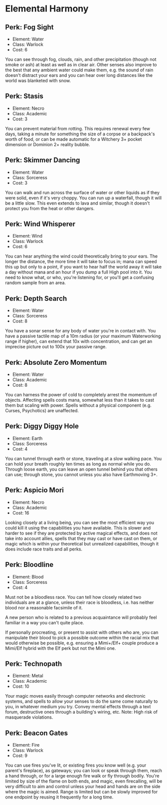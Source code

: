 # Elemental Harmony

## Perk: Fog Sight
- Element: Water
- Class: Warlock
- Cost: 6

You can see through fog, clouds, rain, and other precipitation (though not smoke or ash) at least as well as in clear air. Other senses also improve to the best that any ambient water could make them, e.g. the sound of rain doesn't distract your ears and you can hear over long distances like the world was blanketed with snow.


## Perk: Stasis
- Element: Necro
- Class: Academic
- Cost: 3

You can prevent material from rotting. This requires renewal every few days, taking a minute for something the size of a corpse or a backpack's worth of food, or can be made automatic for a Witchery 3+ pocket dimension or Dominion 2+ reality bubble.


## Perk: Skimmer Dancing
- Element: Water
- Class: Sorceress
- Cost: 3

You can walk and run across the surface of water or other liquids as if they were solid, even if it's very choppy. You can run up a waterfall, though it will be a little slow. This even extends to lava and similar, though it doesn't protect you from the heat or other dangers.


## Perk: Wind Whisperer
- Element: Wind
- Class: Warlock
- Cost: 6

You can hear anything the wind could theoretically bring to your ears. The longer the distance, the more time it will take to focus in; mana can speed this up but only to a point, if you want to hear half the world away it will take a day without mana and an hour if you dump a full High pool into it. You need to know what, or who, you're listening for, or you'll get a confusing random sample from an area.


## Perk: Depth Search
- Element: Water
- Class: Sorceress
- Cost: 8

You have a sonar sense for any body of water you're in contact with. You have a passive tactile map of a 10m radius (or your maximum Waterworking range if higher), can extend that 10x with concentration, and can get an imprecise picture out to 100x your passive range.


## Perk: Absolute Zero Momentum
- Element: Water
- Class: Academic
- Cost: 8

You can harness the power of cold to completely arrest the momentum of objects. Affecting spells costs mana, somewhat less than it takes to cast them but scaling with power. Spells without a physical component (e.g. Curses, Psychotics) are unaffected.


## Perk: Diggy Diggy Hole
- Element: Earth
- Class: Sorceress
- Cost: 4

You can tunnel through earth or stone, traveling at a slow walking pace. You can hold your breath roughly ten times as long as normal while you do. Through loose earth, you can leave an open tunnel behind you that others can use; through stone, you cannot unless you also have Earthmoving 3+.


## Perk: Aspicio Mori
- Element: Necro
- Class: Academic
- Cost: 16

Looking closely at a living being, you can see the most efficient way you could kill it using the capabilities you have available. This is slower and harder to see if they are protected by active magical effects, and does not take into account allies, spells that they may cast or have cast on them, or magic which is within your theoretical but unrealized capabilities, though it does include race traits and all perks.


## Perk: Bloodline
- Element: Blood
- Class: Sorceress
- Cost: 4

Must not be a bloodless race. You can tell how closely related two individuals are at a glance, unless their race is bloodless, i.e. has neither blood nor a reasonable facsimile of it.

A new person who is related to a previous acquaintance will probably feel familiar in a way you can't quite place.

If personally procreating, or present to assist with others who are, you can manipulate their blood to pick a possible outcome within the racial mix that would otherwise be possible, e.g. ensuring a Mimi+/Elf+ couple produce a Mimi/Elf hybrid with the Elf perk but not the Mimi one.


## Perk: Technopath
- Element: Metal
- Class: Academic
- Cost: 10

Your magic moves easily through computer networks and electronic systems, and spells to allow your senses to do the same come naturally to you, in whatever medium you try. Convey mental effects through a text forum, destructive ones through a building's wiring, etc. Note: High risk of masquerade violations.


## Perk: Beacon Gates
- Element: Fire
- Class: Warlock
- Cost: 9

You can use fires you've lit, or existing fires you know well (e.g. your parent's fireplace), as gateways; you can look or speak through them, reach a hand through, or for a large enough fire walk or fly through bodily. You're limited by size of the flame on both ends, and magic, even firecalling, will be very difficult to aim and control unless your head and hands are on the side where the magic is aimed. Range is limited but can be slowly improved for one endpoint by reusing it frequently for a long time.

